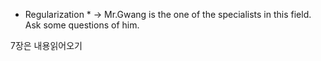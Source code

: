 * Regularization * -> Mr.Gwang is the one of the specialists in this field. Ask some questions of him.

7장은 내용읽어오기
